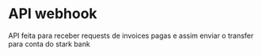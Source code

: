 # API webhook

API feita para receber requests de invoices pagas e assim enviar o transfer para conta do stark bank